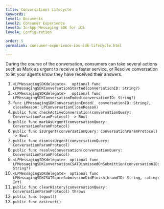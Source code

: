 ```yaml
---
title: Conversations Lifecycle
Keywords:
level1: Documents
level2: Consumer Experience
level3: In-App Messaging SDK for iOS
level4: Configuration

order: 5
permalink: consumer-experience-ios-sdk-lifecycle.html

---
```


During the course of the conversation, consumers can take several actions such as Mark as urgent to receive a faster service, or Resolve conversation to let your agents know they have received their answers.  

1. `<LPMessagingSDKdelegate>   optional func LPMessagingSDKConversationStarted(conversationID: String?)`
2. `<LPMessagingSDKdelegate>   optional func LPMessagingSDKConversationEnded(conversationID: String?)`
3. `func LPMessagingSDKConversationEnded(_ conversationID: String?, closeReason: LPConversationCloseReason)`
4. `public func checkActiveConversation(conversationQuery: ConversationParamProtocol) -> Bool  `
5. `public func markAsUrgent(conversationQuery: ConversationParamProtocol)  `
6. `public func isUrgent(conversationQuery: ConversationParamProtocol) -> Bool  `
7. `public func dismissUrgent(conversationQuery: ConversationParamProtocol)  `
8. `public func resolveConversation(conversationQuery: ConversationParamProtocol)  `
9. `<LPMessagingSDKdelegate>  optional func LPMessagingSDKConversationCSATDismissedOnSubmittion(conversationID: String?)`
10. `<LPMessagingSDKdelegate>  optional func LPMessagingSDKCSATScoreSubmissionDidFinish(brandID: String, rating: Int)`
11. `public func clearHistory(conversationQuery: ConversationParamProtocol) throws  `
12. `public func logout()`
13. `public func destruct()`